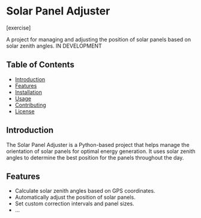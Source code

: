 # Solar Panel Adjuster


[exercise]

A project for managing and adjusting the position of solar panels based on solar zenith angles. IN DEVELOPMENT

## Table of Contents

- [Introduction](#introduction)
- [Features](#features)
- [Installation](#installation)
- [Usage](#usage)
- [Contributing](#contributing)
- [License](#license)

## Introduction

The Solar Panel Adjuster is a Python-based project that helps manage the orientation of solar panels for optimal energy generation. It uses solar zenith angles to determine the best position for the panels throughout the day.

## Features

- Calculate solar zenith angles based on GPS coordinates.
- Automatically adjust the position of solar panels.
- Set custom correction intervals and panel sizes.
- ...


